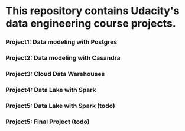# This repository contains Udacity's data engineering course projects.
### Project1: Data modeling with Postgres
### Project2: Data modeling with Casandra
### Project3: Cloud Data Warehouses
### Project4: Data Lake with Spark
### Project5: Data Lake with Spark (todo)
### Project5: Final Project (todo)

